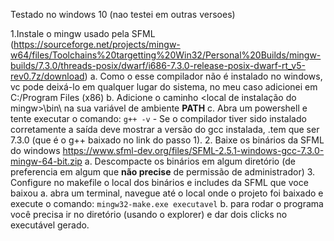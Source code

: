 Testado no windows 10 (nao testei em outras versoes)

1.Instale o mingw usado pela SFML (https://sourceforge.net/projects/mingw-w64/files/Toolchains%20targetting%20Win32/Personal%20Builds/mingw-builds/7.3.0/threads-posix/dwarf/i686-7.3.0-release-posix-dwarf-rt_v5-rev0.7z/download)
  a. Como o esse compilador não é instalado no windows, vc pode deixá-lo em qualquer lugar do sistema, no meu caso adicionei em C:/Program Files (x86)
  b. Adicione o caminho <local de instalação do mingw>\bin\ na sua variável de ambiente __PATH__
  c. Abra um powershell e tente executar o comando: ```g++ -v```
    - Se o compilador tiver sido instalado corretamente a saída deve mostrar a versão do gcc instalada, .tem que ser 7.3.0 (que é o g++ baixado no link do passo 1).
2. Baixe os binários da SFML do windows https://www.sfml-dev.org/files/SFML-2.5.1-windows-gcc-7.3.0-mingw-64-bit.zip
  a. Descompacte os binários em algum diretório (de preferencia em algum que __não precise__ de permissão de administrador)
3. Configure no makefile o local dos binários e includes da SFML que voce baixou
  a. abra um terminal, navegue até o local onde o projeto foi baixado e execute o comando: ```mingw32-make.exe executavel```
  b. para rodar o programa você precisa ir no diretório (usando o explorer) e dar dois clicks no executável gerado.
    
  
